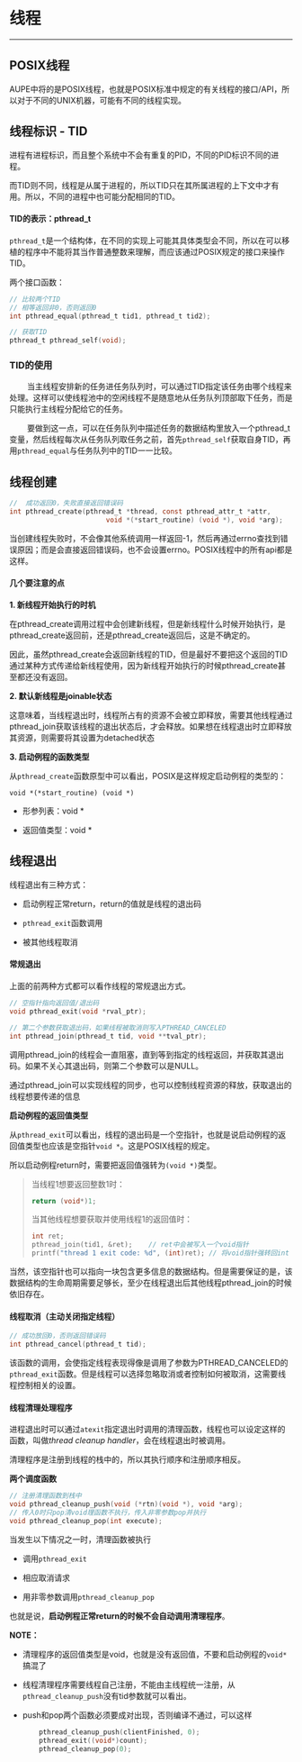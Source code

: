 # 线程

----

## POSIX线程

AUPE中将的是POSIX线程，也就是POSIX标准中规定的有关线程的接口/API，所以对于不同的UNIX机器，可能有不同的线程实现。



## 线程标识 - TID

进程有进程标识，而且整个系统中不会有重复的PID，不同的PID标识不同的进程。

而TID则不同，线程是从属于进程的，所以TID只在其所属进程的上下文中才有用。所以，不同的进程中也可能分配相同的TID。

#### TID的表示：pthread_t

`pthread_t`是一个结构体，在不同的实现上可能其具体类型会不同，所以在可以移植的程序中不能将其当作普通整数来理解，而应该通过POSIX规定的接口来操作TID。

两个接口函数：

```c
// 比较两个TID
// 相等返回非0，否则返回0
int pthread_equal(pthread_t tid1, pthread_t tid2);

// 获取TID
pthread_t pthread_self(void);
```

### TID的使用

        当主线程安排新的任务进任务队列时，可以通过TID指定该任务由哪个线程来处理。这样可以使线程池中的空闲线程不是随意地从任务队列顶部取下任务，而是只能执行主线程分配给它的任务。

        要做到这一点，可以在任务队列中描述任务的数据结构里放入一个pthread_t变量，然后线程每次从任务队列取任务之前，首先`pthread_self`获取自身TID，再用`pthread_equal`与任务队列中的TID一一比较。



## 线程创建

```c
//  成功返回0，失败直接返回错误码
int pthread_create(pthread_t *thread, const pthread_attr_t *attr,
                        void *(*start_routine) (void *), void *arg);
```

当创建线程失败时，不会像其他系统调用一样返回-1，然后再通过errno查找到错误原因；而是会直接返回错误码，也不会设置errno。POSIX线程中的所有api都是这样。

#### 几个要注意的点

**1. 新线程开始执行的时机**

在pthread_create调用过程中会创建新线程，但是新线程什么时候开始执行，是pthread_create返回前，还是pthread_create返回后，这是不确定的。

因此，虽然pthread_create会返回新线程的TID，但是最好不要把这个返回的TID通过某种方式传递给新线程使用，因为新线程开始执行的时候pthread_create甚至都还没有返回。

**2. 默认新线程是joinable状态**

这意味着，当线程退出时，线程所占有的资源不会被立即释放，需要其他线程通过pthread_join获取该线程的退出状态后，才会释放。如果想在线程退出时立即释放其资源，则需要将其设置为detached状态

**3. 启动例程的函数类型**

从`pthread_create`函数原型中可以看出，POSIX是这样规定启动例程的类型的：

 `void *(*start_routine) (void *)`

- 形参列表：void *

- 返回值类型：void *



## 线程退出

线程退出有三种方式：

- 启动例程正常return，return的值就是线程的退出码

- `pthread_exit`函数调用

- 被其他线程取消

#### 常规退出

上面的前两种方式都可以看作线程的常规退出方式。

```c
// 空指针指向返回值/退出码
void pthread_exit(void *rval_ptr);

// 第二个参数获取退出码，如果线程被取消则写入PTHREAD_CANCELED
int pthread_join(pthread_t tid, void **tval_ptr);
```

调用pthread_join的线程会一直阻塞，直到等到指定的线程返回，并获取其退出码。如果不关心其退出码，则第二个参数可以是NULL。

通过pthread_join可以实现线程的同步，也可以控制线程资源的释放，获取退出的线程想要传递的信息

**启动例程的返回值类型**

从`pthread_exit`可以看出，线程的退出码是一个空指针，也就是说启动例程的返回值类型也应该是空指针`void *`。这是POSIX线程的规定。

所以启动例程return时，需要把返回值强转为`(void *)`类型。

> 当线程1想要返回整数1时：
> 
> ```c
> return (void*)1;
> ```
> 
> 当其他线程想要获取并使用线程1的返回值时：
> 
> ```c
> int ret;
> pthread_join(tid1, &ret);    // ret中会被写入一个void指针
> printf("thread 1 exit code: %d", (int)ret); // 将void指针强转回int
> ```

当然，该空指针也可以指向一块包含更多信息的数据结构。但是需要保证的是，该数据结构的生命周期需要足够长，至少在线程退出后其他线程pthread_join的时候依旧存在。

#### 线程取消（主动关闭指定线程）

```c
// 成功放回0，否则返回错误码
int pthread_cancel(pthread_t tid);
```

该函数的调用，会使指定线程表现得像是调用了参数为PTHREAD_CANCELED的`pthread_exit`函数。但是线程可以选择忽略取消或者控制如何被取消，这需要线程控制相关的设置。

#### 线程清理处理程序

进程退出时可以通过`atexit`指定退出时调用的清理函数，线程也可以设定这样的函数，叫做*thread cleanup handler*，会在线程退出时被调用。

清理程序是注册到线程的栈中的，所以其执行顺序和注册顺序相反。

**两个调度函数**

```c
// 注册清理函数到栈中
void pthread_cleanup_push(void (*rtn)(void *), void *arg); 
// 传入0时只pop清void理函数不执行，传入非零参数pop并执行
void pthread_cleanup_pop(int execute);
```

当发生以下情况之一时，清理函数被执行

- 调用`pthread_exit`

- 相应取消请求

- 用非零参数调用`pthread_cleanup_pop`

也就是说，**启动例程正常return的时候不会自动调用清理程序**。



**NOTE：**

- 清理程序的返回值类型是void，也就是没有返回值，不要和启动例程的`void*`搞混了

- 线程清理程序需要线程自己注册，不能由主线程统一注册，从`pthread_cleanup_push`没有tid参数就可以看出。

- push和pop两个函数必须要成对出现，否则编译不通过，可以这样
  
  ```c
      pthread_cleanup_push(clientFinished, 0);
      pthread_exit((void*)count);
      pthread_cleanup_pop(0);
  ```
  
  
